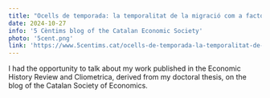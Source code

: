 ```yaml
---
title: "Ocells de temporada: la temporalitat de la migració com a factor en la inserció social i econòmica dels migrants"
date: 2024-10-27
info: '5 Cèntims blog of the Catalan Economic Society'
photo: '5cent.png'
link: 'https://www.5centims.cat/ocells-de-temporada-la-temporalitat-de-la-migracio-com-a-factor-en-la-insercio-social-i-economica-dels-migrants/'
---
```


I had the opportunity to talk about my work published in the Economic History Review and Cliometrica, derived from my doctoral thesis, on the blog of the Catalan Society of Economics.
